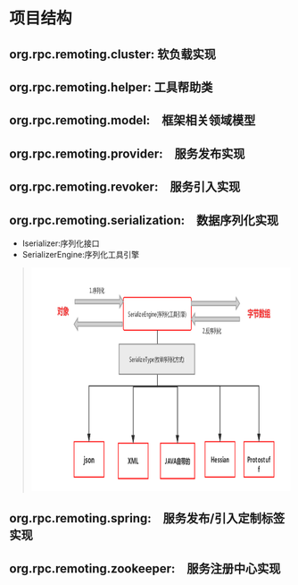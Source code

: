 # 项目结构
## org.rpc.remoting.cluster: 软负载实现
## org.rpc.remoting.helper: 工具帮助类
## org.rpc.remoting.model:　框架相关领域模型
## org.rpc.remoting.provider:　服务发布实现
## org.rpc.remoting.revoker:　服务引入实现
## org.rpc.remoting.serialization:　数据序列化实现
* Iserializer:序列化接口
* SerializerEngine:序列化工具引擎
> <img src="https://github.com/gx990119934/myImg-folder/blob/master/aa.png" width="800" height="400"/>
## org.rpc.remoting.spring:　服务发布/引入定制标签实现
## org.rpc.remoting.zookeeper:　服务注册中心实现
